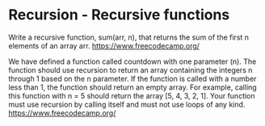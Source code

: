 # Recursion - Recursive functions
Write a recursive function, sum(arr, n), that returns the sum of the first n elements of an array arr.
https://www.freecodecamp.org/

We have defined a function called countdown with one parameter (n). The function should use recursion to return an array containing the integers n through 1 based on the n parameter. If the function is called with a number less than 1, the function should return an empty array. For example, calling this function with n = 5 should return the array [5, 4, 3, 2, 1]. Your function must use recursion by calling itself and must not use loops of any kind.
https://www.freecodecamp.org/